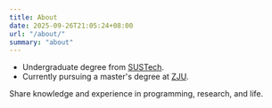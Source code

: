 ```yaml
---
title: About
date: 2025-09-26T21:05:24+08:00
url: "/about/"
summary: "about"
---
```


- Undergraduate degree from [SUSTech](https://www.sustech.edu.cn/).
- Currently pursuing a master's degree at [ZJU](https://www.zju.edu.cn/).

Share knowledge and experience in programming, research, and life.